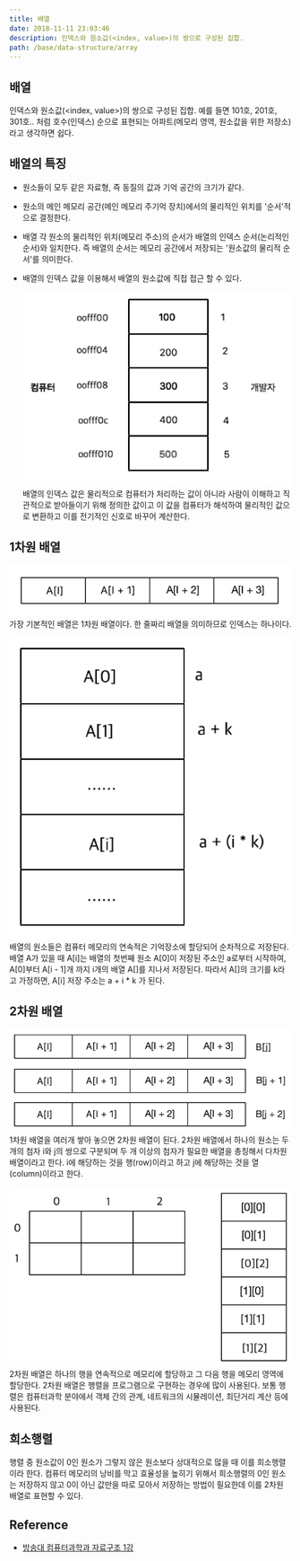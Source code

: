 ```yaml
---
title: 배열
date: 2018-11-11 23:03:46
description: 인덱스와 원소값(<index, value>)의 쌍으로 구성된 집합.
path: /base/data-structure/array
---
```


## 배열

인덱스와 원소값(<index, value>)의 쌍으로 구성된 집합.
예를 들면 101호, 201호, 301호.. 처럼 호수(인덱스) 순으로 표현되는 아파트(메모리 영역, 원소값을 위한 저장소)라고 생각하면 쉽다.

## 배열의 특징

- 원소들이 모두 같은 자료형, 즉 동질의 값과 기억 공간의 크기가 같다.
- 원소의 메인 메모리 공간(메인 메모리 주기억 장치)에서의 물리적인 위치를 '순서'적으로 결정한다.
- 배열 각 원소의 물리적인 위치(메모리 주소)의 순서가 배열의 인덱스 순서(논리적인 순서)와 일치한다. 즉 배열의 순서는 메모리 공간에서 저장되는 '원소값의 물리적 순서'를 의미한다.
- 배열의 인덱스 값을 이용해서 배열의 원소값에 직접 접근 할 수 있다.

  ![메모리 할당과 메모리 주소](../images/base/data-structure-array-01.png)
  배열의 인덱스 값은 물리적으로 컴퓨터가 처리하는 값이 아니라 사람이 이해하고 직관적으로 받아들이기 위해 정의한 값이고 이 값을 컴퓨터가 해석하여 물리적인 값으로 변환하고 이를 전기적인 신호로 바꾸어 계산한다.

## 1차원 배열

![1차원 배열](../images/base/data-structure-array-02.png)
가장 기본적인 배열은 1차원 배열이다. 한 줄짜리 배열을 의미하므로 인덱스는 하나이다.

![1차원 배열](../images/base/data-structure-array-03.png)
배열의 원소들은 컴퓨터 메모리의 연속적은 기억장소에 할당되어 순차적으로 저장된다. 배열 A가 있을 때 A[i]는 배열의 첫번째 원소 A[0]이 저장된 주소인 a로부터 시작하여, A[0]부터 A[i - 1]개 까지 i개의 배열 A[]를 지나서 저장된다. 따라서 A[]의 크기를 k라고 가정하면, A[i] 저장 주소는 a + i \* k 가 된다.

## 2차원 배열

![2차원 배열](../images/base/data-structure-array-04.png)
1차원 배열을 여러개 쌓아 놓으면 2차원 배열이 된다.
2차원 배열에서 하나의 원소는 두 개의 첨자 i와 j의 쌍으로 구분되며 두 개 이상의 첨자가 필요한 배열을 총칭해서 다차원 배열이라고 한다. i에 해당하는 것을 행(row)이라고 하고 j에 해당하는 것을 열(column)이라고 한다.

![2차원 배열](../images/base/data-structure-array-05.png)
2차원 배열은 하나의 행을 연속적으로 메모리에 할당하고 그 다음 행을 메모리 영역에 할당한다.
2차원 배열은 행렬을 프로그램으로 구현하는 경우에 많이 사용된다. 보통 행렬은 컴퓨터과학 분야에서 객체 간의 관계, 네트워크의 시뮬레이션, 최단거리 계산 등에 사용된다.

## 희소행렬

행렬 중 원소값이 0인 원소가 그렇지 않은 원소보다 상대적으로 많을 때 이를 희소행렬이라 한다. 컴퓨터 메모리의 낭비를 막고 효율성을 높히기 위해서 희소행렬의 0인 원소는 저장하지 않고 0이 아닌 값만을 따로 모아서 저장하는 방법이 필요한데 이를 2차원 배열로 표현할 수 있다.

## Reference

- [방송대 컴퓨터과학과 자료구조 1강](http://press.knou.ac.kr/goods/textBookView.do?condCmdtCode=9788920025679&condLscValue=001&condYr=&condSmst=)

